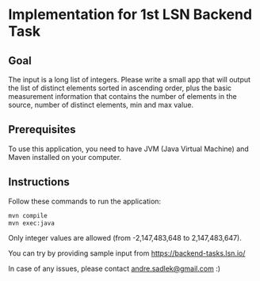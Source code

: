 # Implementation for 1st LSN Backend Task

## Goal
The input is a long list of integers. Please write a small app that will output the list of distinct elements sorted in ascending order, plus the basic measurement information that contains the number of elements in the source, number of distinct elements, min and max value.

## Prerequisites
To use this application, you need to have JVM (Java Virtual Machine) and Maven installed on your computer.

## Instructions
Follow these commands to run the application:

```bash
mvn compile
mvn exec:java
```

Only integer values are allowed (from -2,147,483,648 to 2,147,483,647).

You can try by providing sample input from https://backend-tasks.lsn.io/

In case of any issues, please contact andre.sadlek@gmail.com :)